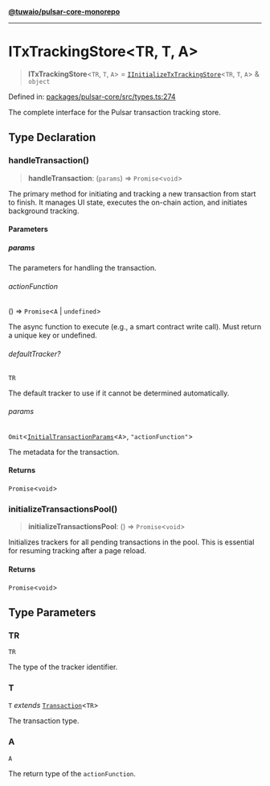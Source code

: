 [**@tuwaio/pulsar-core-monorepo**](../../../README.md)

***

# ITxTrackingStore\<TR, T, A\>

> **ITxTrackingStore**\<`TR`, `T`, `A`\> = [`IInitializeTxTrackingStore`](../interfaces/IInitializeTxTrackingStore.md)\<`TR`, `T`, `A`\> & `object`

Defined in: [packages/pulsar-core/src/types.ts:274](https://github.com/TuwaIO/pulsar-core/blob/16038c5bbc96d2d466608fdc95d4789c6f06d211/packages/pulsar-core/src/types.ts#L274)

The complete interface for the Pulsar transaction tracking store.

## Type Declaration

### handleTransaction()

> **handleTransaction**: (`params`) => `Promise`\<`void`\>

The primary method for initiating and tracking a new transaction from start to finish.
It manages UI state, executes the on-chain action, and initiates background tracking.

#### Parameters

##### params

The parameters for handling the transaction.

###### actionFunction

() => `Promise`\<`A` \| `undefined`\>

The async function to execute (e.g., a smart contract write call). Must return a unique key or undefined.

###### defaultTracker?

`TR`

The default tracker to use if it cannot be determined automatically.

###### params

`Omit`\<[`InitialTransactionParams`](InitialTransactionParams.md)\<`A`\>, `"actionFunction"`\>

The metadata for the transaction.

#### Returns

`Promise`\<`void`\>

### initializeTransactionsPool()

> **initializeTransactionsPool**: () => `Promise`\<`void`\>

Initializes trackers for all pending transactions in the pool.
This is essential for resuming tracking after a page reload.

#### Returns

`Promise`\<`void`\>

## Type Parameters

### TR

`TR`

The type of the tracker identifier.

### T

`T` *extends* [`Transaction`](Transaction.md)\<`TR`\>

The transaction type.

### A

`A`

The return type of the `actionFunction`.
